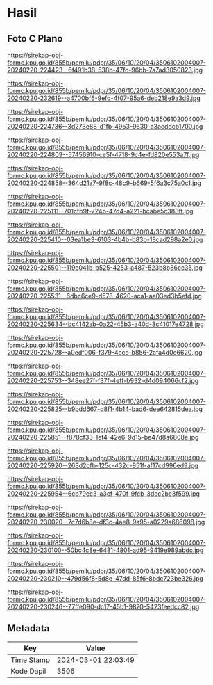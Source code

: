 # Hasil

## Foto C Plano

https://sirekap-obj-formc.kpu.go.id/855b/pemilu/pdpr/35/06/10/20/04/3506102004007-20240220-224423--6f491b38-538b-47fc-96bb-7a7ad3050823.jpg

https://sirekap-obj-formc.kpu.go.id/855b/pemilu/pdpr/35/06/10/20/04/3506102004007-20240220-232619--a4700bf6-9efd-4f07-95a6-deb218e9a3d9.jpg

https://sirekap-obj-formc.kpu.go.id/855b/pemilu/pdpr/35/06/10/20/04/3506102004007-20240220-224736--3d273e88-d1fb-4953-9630-a3acddcb1700.jpg

https://sirekap-obj-formc.kpu.go.id/855b/pemilu/pdpr/35/06/10/20/04/3506102004007-20240220-224809--57456910-ce5f-4718-9c4e-fd820e553a7f.jpg

https://sirekap-obj-formc.kpu.go.id/855b/pemilu/pdpr/35/06/10/20/04/3506102004007-20240220-224858--364d21a7-9f8c-48c9-b669-5f6a3c75a0c1.jpg

https://sirekap-obj-formc.kpu.go.id/855b/pemilu/pdpr/35/06/10/20/04/3506102004007-20240220-225111--701cfb9f-724b-47d4-a221-bcabe5c388ff.jpg

https://sirekap-obj-formc.kpu.go.id/855b/pemilu/pdpr/35/06/10/20/04/3506102004007-20240220-225410--03ea1be3-6103-4b4b-b83b-18cad298a2e0.jpg

https://sirekap-obj-formc.kpu.go.id/855b/pemilu/pdpr/35/06/10/20/04/3506102004007-20240220-225501--119e041b-b525-4253-a487-523b8b86cc35.jpg

https://sirekap-obj-formc.kpu.go.id/855b/pemilu/pdpr/35/06/10/20/04/3506102004007-20240220-225531--6dbc6ce9-d578-4620-aca1-aa03ed3b5efd.jpg

https://sirekap-obj-formc.kpu.go.id/855b/pemilu/pdpr/35/06/10/20/04/3506102004007-20240220-225634--bc4142ab-0a22-45b3-a40d-8c41017e4728.jpg

https://sirekap-obj-formc.kpu.go.id/855b/pemilu/pdpr/35/06/10/20/04/3506102004007-20240220-225728--a0edf006-f379-4cce-b856-2afa4d0e6620.jpg

https://sirekap-obj-formc.kpu.go.id/855b/pemilu/pdpr/35/06/10/20/04/3506102004007-20240220-225753--348ee27f-f37f-4eff-b932-d4d094066cf2.jpg

https://sirekap-obj-formc.kpu.go.id/855b/pemilu/pdpr/35/06/10/20/04/3506102004007-20240220-225825--b9bdd667-d8f1-4b14-bad6-dee642815dea.jpg

https://sirekap-obj-formc.kpu.go.id/855b/pemilu/pdpr/35/06/10/20/04/3506102004007-20240220-225851--f878cf33-1ef4-42e6-9d15-be47d8a6808e.jpg

https://sirekap-obj-formc.kpu.go.id/855b/pemilu/pdpr/35/06/10/20/04/3506102004007-20240220-225920--263d2cfb-125c-432c-951f-af17cd996ed9.jpg

https://sirekap-obj-formc.kpu.go.id/855b/pemilu/pdpr/35/06/10/20/04/3506102004007-20240220-225954--6cb79ec3-a3cf-470f-9fcb-3dcc2bc3f599.jpg

https://sirekap-obj-formc.kpu.go.id/855b/pemilu/pdpr/35/06/10/20/04/3506102004007-20240220-230020--7c7d6b8e-df3c-4ae8-9a95-a0229a686098.jpg

https://sirekap-obj-formc.kpu.go.id/855b/pemilu/pdpr/35/06/10/20/04/3506102004007-20240220-230100--50bc4c8e-6481-4801-ad95-9419e989abdc.jpg

https://sirekap-obj-formc.kpu.go.id/855b/pemilu/pdpr/35/06/10/20/04/3506102004007-20240220-230210--479d56f8-5d8e-47dd-85f6-8bdc723be326.jpg

https://sirekap-obj-formc.kpu.go.id/855b/pemilu/pdpr/35/06/10/20/04/3506102004007-20240220-230246--77ffe090-dc17-45b1-9870-5423feedcc82.jpg


## Metadata

| Key        | Value               |
| ---------- | ------------------- |
| Time Stamp | 2024-03-01 22:03:49 |
| Kode Dapil | 3506                |



